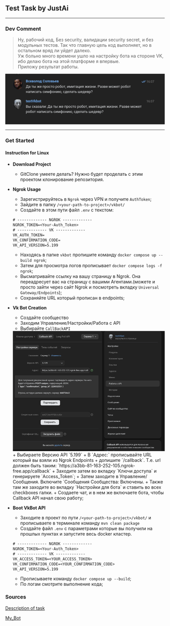 ## Test Task by JustAi

---
### Dev Comment
> Ну, рабочий код, Без security, валидации security secret, и без модульных тестов. Так что главную цель код выполняет, но в остальном вряд ли уйдет далеко. \
> Уж больно много времени ушло на настройку бота на стороне VK, ибо делаю бота на этой платформе я впервые. \
> Приложу результат работы. 

<img src="doc/image/img_2.png" alt="Image">

---
### Get Started

#### Instruction for Linux

- **Download Project**
   + GitClone умеете делать? Нужно будет проделать с этим проектом клонирование репозитория.
- **Ngrok Usage**
   + Зарегистрируйтесь в `Ngrok` через VPN и получите `AuthToken`;
   + Зайдите в папку `/<your-path-to-project>/vkbot/`
   + Создайте в этом пути файл `.env` с текстом:
  ```.env
  # ------------- NGROK -------------
  NGROK_TOKEN=<Your-Auth_Token>
  # ------------- VK -------------
  VK_AUTH_TOKEN=
  VK_CONFIRMATION_CODE=
  VK_API_VERSION=5.199
  ```
   + Находясь в папке `vkbot` пропишите команду `docker compose up --build ngrok`;
   + Затем для просмотра логов прописывает `docker compose logs -f ngrok`;
   + Высматривайте ссылку на вашу страницу в Ngrok. Она переадресует вас на страницу с вашими Агентами.(можете и просто зайти через сайт Ngrok и посмотреть вкладку `Universal Gateway/Endpoints`);
   + Сохраняйте URL который прописан в endpoints;

- **Vk Bot Creation**
   + Создайте сообщество
   + Заходим Управление/Настройки/Работа с API
   + Выбирайте `CallBackAPI`
   <img src="doc/image/img_3.png" alt="Image">
   + Выбираете Версию API `5.199`
   + В `Адрес:` прописывайте URL который вы взяли из Ngrok Endpoints + допишите `/callback`. Т.е. url должен быть таким: `https://a3bb-81-163-252-105.ngrok-free.app/callback` 
   + Заходите затем во вкладку `Ключи доступа` и генерируете `Access_Token`;
   + Затем заходите в Управление/Сообщения. Включите `Сообщения Сообщества: Включены.
   + Также там же заходите во вкладку `Настройки для бота` и ставить во всех checkboxes галки.
   + Создаете чат, и в нем же включаете бота, чтобы Callback API начал свою работу;

- **Boot VkBot API**
   + Заходите в проект по пути `/<your-path-to-project>/vkbot/` и прописываете в терминале команду `mvn clean package`
   + Создайте файл `.env` с параметрами которые вы получили на прошлых пунктах и запустите весь docker кластер.
    ```.env
    # ------------- NGROK -------------
   NGROK_TOKEN=<Your-Auth_Token>
   # ------------- VK -------------
   VK_ACCESS_TOKEN=<YOUR_ACCESS_TOKEN>
   VK_CONFIRMATION_CODE=<YOUR_CONFIRMATION_CODE>
   VK_API_VERSION=5.199
    ```
   + Прописываете команду `docker compose up --build`;
   + По логам смотрите выполнение кода;

### Sources

[Description of task](doc/task/task.md)

[My_Bot](https://vk.com/club228032531)
